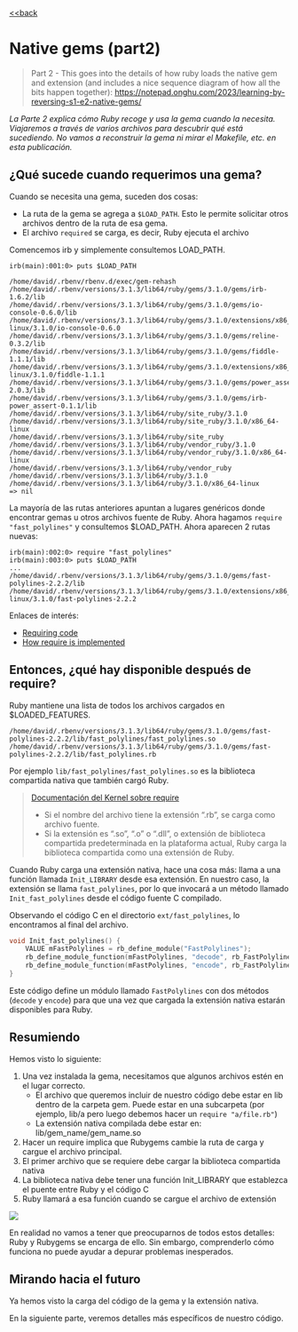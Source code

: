 [<<back](README.md)

# Native gems (part2)

> Part 2 - This goes into the details of how ruby loads the native gem and extension (and includes a nice sequence diagram of how all the bits happen together): https://notepad.onghu.com/2023/learning-by-reversing-s1-e2-native-gems/

_La Parte 2 explica cómo Ruby recoge y usa la gema cuando la necesita. Viajaremos a través de varios archivos para descubrir qué está sucediendo. No vamos a reconstruir la gema ni mirar el Makefile, etc. en esta publicación._

## ¿Qué sucede cuando requerimos una gema?

Cuando se necesita una gema, suceden dos cosas:
* La ruta de la gema se agrega a `$LOAD_PATH`. Esto le permite solicitar otros archivos dentro de la ruta de esa gema.
* El archivo `required` se carga, es decir, Ruby ejecuta el archivo

Comencemos irb y simplemente consultemos LOAD_PATH.

```
irb(main):001:0> puts $LOAD_PATH

/home/david/.rbenv/rbenv.d/exec/gem-rehash
/home/david/.rbenv/versions/3.1.3/lib64/ruby/gems/3.1.0/gems/irb-1.6.2/lib
/home/david/.rbenv/versions/3.1.3/lib64/ruby/gems/3.1.0/gems/io-console-0.6.0/lib
/home/david/.rbenv/versions/3.1.3/lib64/ruby/gems/3.1.0/extensions/x86_64-linux/3.1.0/io-console-0.6.0
/home/david/.rbenv/versions/3.1.3/lib64/ruby/gems/3.1.0/gems/reline-0.3.2/lib
/home/david/.rbenv/versions/3.1.3/lib64/ruby/gems/3.1.0/gems/fiddle-1.1.1/lib
/home/david/.rbenv/versions/3.1.3/lib64/ruby/gems/3.1.0/extensions/x86_64-linux/3.1.0/fiddle-1.1.1
/home/david/.rbenv/versions/3.1.3/lib64/ruby/gems/3.1.0/gems/power_assert-2.0.3/lib
/home/david/.rbenv/versions/3.1.3/lib64/ruby/gems/3.1.0/gems/irb-power_assert-0.1.1/lib
/home/david/.rbenv/versions/3.1.3/lib64/ruby/site_ruby/3.1.0
/home/david/.rbenv/versions/3.1.3/lib64/ruby/site_ruby/3.1.0/x86_64-linux
/home/david/.rbenv/versions/3.1.3/lib64/ruby/site_ruby
/home/david/.rbenv/versions/3.1.3/lib64/ruby/vendor_ruby/3.1.0
/home/david/.rbenv/versions/3.1.3/lib64/ruby/vendor_ruby/3.1.0/x86_64-linux
/home/david/.rbenv/versions/3.1.3/lib64/ruby/vendor_ruby
/home/david/.rbenv/versions/3.1.3/lib64/ruby/3.1.0
/home/david/.rbenv/versions/3.1.3/lib64/ruby/3.1.0/x86_64-linux
=> nil
```

La mayoría de las rutas anteriores apuntan a lugares genéricos donde encontrar gemas u otros archivos fuente de Ruby. Ahora hagamos `require "fast_polylines"` y consultemos $LOAD_PATH. Ahora aparecen 2 rutas nuevas:

```
irb(main):002:0> require "fast_polylines"
irb(main):003:0> puts $LOAD_PATH
...
/home/david/.rbenv/versions/3.1.3/lib64/ruby/gems/3.1.0/gems/fast-polylines-2.2.2/lib
/home/david/.rbenv/versions/3.1.3/lib64/ruby/gems/3.1.0/extensions/x86_64-linux/3.1.0/fast-polylines-2.2.2
```

Enlaces de interés:
* [Requiring code](https://guides.rubygems.org/rubygems-basics/#requiring-code)
* [How require is implemented](https://github.com/rubygems/rubygems/blob/7abe7a68fa798d890135c76db284c376f4d9626e/lib/rubygems/core_ext/kernel_require.rb#L23)

## Entonces, ¿qué hay disponible después de require?

Ruby mantiene una lista de todos los archivos cargados en $LOADED_FEATURES.

```
/home/david/.rbenv/versions/3.1.3/lib64/ruby/gems/3.1.0/gems/fast-polylines-2.2.2/lib/fast_polylines/fast_polylines.so
/home/david/.rbenv/versions/3.1.3/lib64/ruby/gems/3.1.0/gems/fast-polylines-2.2.2/lib/fast_polylines.rb
```

Por ejemplo `lib/fast_polylines/fast_polylines.so` es la biblioteca compartida nativa que también cargó Ruby.

> [Documentación del Kernel sobre require](https://ruby-doc.org/core-3.1.0/Kernel.html#method-i-require)
>
> * Si el nombre del archivo tiene la extensión “.rb”, se carga como archivo fuente.
> * Si la extensión es “.so”, “.o” o “.dll”, o extensión de biblioteca compartida predeterminada en la plataforma actual, Ruby carga la biblioteca compartida como una extensión de Ruby.

Cuando Ruby carga una extensión nativa, hace una cosa más: llama a una función llamada `Init_LIBRARY` desde esa extensión. En nuestro caso, la extensión se llama `fast_polylines`, por lo que invocará a un método llamado `Init_fast_polylines` desde el código fuente C compilado.

Observando el código C en el directorio `ext/fast_polylines`, lo encontramos al final del archivo.

```c
void Init_fast_polylines() {
	VALUE mFastPolylines = rb_define_module("FastPolylines");
	rb_define_module_function(mFastPolylines, "decode", rb_FastPolylines__decode, -1);
	rb_define_module_function(mFastPolylines, "encode", rb_FastPolylines__encode, -1);
}
```

Este código define un módulo llamado `FastPolylines` con dos métodos (`decode` y `encode`) para que una vez que cargada la extensión nativa estarán disponibles para Ruby.

## Resumiendo

Hemos visto lo siguiente:
1. Una vez instalada la gema, necesitamos que algunos archivos estén en el lugar correcto.
    * El archivo que queremos incluir de nuestro código debe estar en lib dentro de la carpeta gem. Puede estar en una subcarpeta (por ejemplo, lib/a pero luego debemos hacer un `require "a/file.rb"`)
    * La extensión nativa compilada debe estar en: lib/gem_name/gem_name.so
2. Hacer un require implica que Rubygems cambie la ruta de carga y cargue el archivo principal.
3. El primer archivo que se requiere debe cargar la biblioteca compartida nativa
4. La biblioteca nativa debe tener una función Init_LIBRARY que establezca el puente entre Ruby y el código C
5. Ruby llamará a esa función cuando se cargue el archivo de extensión

![](https://notepad.onghu.com/images/posts/lbr-gem/02.require-native-gem.png)


En realidad no vamos a tener que preocuparnos de todos estos detalles: Ruby y Rubygems se encarga de ello. Sin embargo, comprenderlo cómo funciona no puede ayudar a depurar problemas inesperados.

## Mirando hacia el futuro

Ya hemos visto la carga del código de la gema y la extensión nativa.

En la siguiente parte, veremos detalles más específicos de nuestro código.
